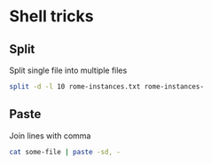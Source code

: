 # Shell tricks

## Split

Split single file into multiple files
```bash
split -d -l 10 rome-instances.txt rome-instances-
```

## Paste

Join lines with comma
```bash
cat some-file | paste -sd, -
```
